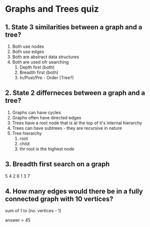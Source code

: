 # Graphs and Trees quiz
## 1. State 3 similarities between a graph and a tree?  
1. Both use nodes
2. Both use edges
3. Both are abstract data structures
4. Both are used ofr searching  
    1. Depth first (both)  
    2. Breadth first (both)
    3. In/Post/Pre - Order (Tree?)

## 2. State 2 differneces between a graph and a tree?
1. Graphs can have cycles
2. Graphs often have directed edges
3. Trees have a root node that is at the top of it's internal hierarchy
4. Trees can have subtrees - they are recursive in nature
5. Tree hierarchy  
    1. root 
    2. child
    3. thr root is the highest node

## 3. Breadth first search on a graph

5 4 2 6 1 3 7 

## 4. How many edges would there be in a fully connected graph with 10 vertices?

sum of 1 to (no. vertices - 1)   

 answer = 45

